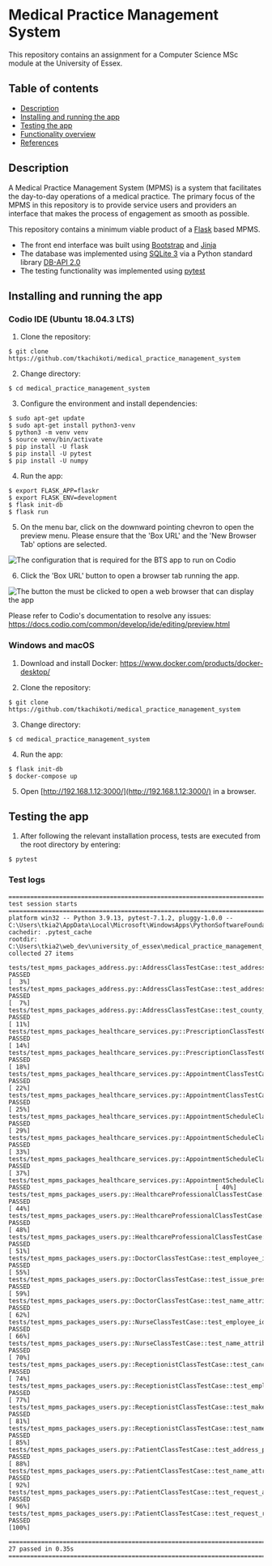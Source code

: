 # Medical Practice Management System

This repository contains an assignment for a Computer Science MSc module at the University of Essex.

## Table of contents

- [Description](#description)
- [Installing and running the app](#installing-and-running-the-app)
- [Testing the app](#testing-the-app)
- [Functionality overview](#functionality-overview)
- [References](#references)

## Description

A Medical Practice Management System (MPMS) is a system that facilitates the day-to-day operations of a medical practice. The primary focus of the MPMS in this repository is to provide service users and providers an interface that makes the process of engagement as smooth as possible.

This repository contains a minimum viable product of a [Flask](https://github.com/pallets/flask) based MPMS.
- The front end interface was built using [Bootstrap](https://github.com/twbs/bootstrap) and [Jinja](https://github.com/pallets/jinja)
- The database was implemented using [SQLite 3](https://github.com/sqlite/sqlite) via a Python standard library [DB-API 2.0](https://docs.python.org/3/library/sqlite3.html)
- The testing functionality was implemented using [pytest](https://github.com/pytest-dev/pytest)

## Installing and running the app

### Codio IDE (Ubuntu 18.04.3 LTS)

1. Clone the repository:

```
$ git clone https://github.com/tkachikoti/medical_practice_management_system
```

2. Change directory:

```
$ cd medical_practice_management_system
```

3. Configure the environment and install dependencies:

```
$ sudo apt-get update
$ sudo apt-get install python3-venv
$ python3 -m venv venv
$ source venv/bin/activate
$ pip install -U flask
$ pip install -U pytest
$ pip install -U numpy
```

4. Run the app:

```
$ export FLASK_APP=flaskr
$ export FLASK_ENV=development
$ flask init-db
$ flask run
```

5. On the menu bar, click on the downward pointing chevron to open the preview menu. Please ensure that the 'Box URL' and the 'New Browser Tab' options are selected.

![The configuration that is required for the BTS app to run on Codio](https://tkachikoti-cloud-object-storage.ams3.digitaloceanspaces.com/images/github/bug-tracking-system/codio_config_1.png)

6. Click the 'Box URL' button to open a browser tab running the app.

![The button the must be clicked to open a web browser that can display the app](https://tkachikoti-cloud-object-storage.ams3.digitaloceanspaces.com/images/github/bug-tracking-system/codio_config_2.png)

Please refer to Codio's documentation to resolve any issues:
https://docs.codio.com/common/develop/ide/editing/preview.html

### Windows and macOS

1. Download and install Docker: https://www.docker.com/products/docker-desktop/

2. Clone the repository:

```
$ git clone https://github.com/tkachikoti/medical_practice_management_system
```

3. Change directory:

```
$ cd medical_practice_management_system
```

4. Run the app:

```
$ flask init-db
$ docker-compose up
```

5. Open [http://192.168.1.12:3000/](http://192.168.1.12:3000/) in a browser.

## Testing the app

1. After following the relevant installation process, tests are executed from the root directory by entering:

```
$ pytest
```

### Test logs

```
========================================================================================= test session starts ==========================================================================================
platform win32 -- Python 3.9.13, pytest-7.1.2, pluggy-1.0.0 -- C:\Users\tkia2\AppData\Local\Microsoft\WindowsApps\PythonSoftwareFoundation.Python.3.9_qbz5n2kfra8p0\python.exe
cachedir: .pytest_cache
rootdir: C:\Users\tkia2\web_dev\university_of_essex\medical_practice_management_system
collected 27 items

tests/test_mpms_packages_address.py::AddressClassTestCase::test_address_line_2_attribute_with_data PASSED                                                                                         [  3%] 
tests/test_mpms_packages_address.py::AddressClassTestCase::test_address_line_2_attribute_without_data PASSED                                                                                      [  7%] 
tests/test_mpms_packages_address.py::AddressClassTestCase::test_county_attribute PASSED                                                                                                           [ 11%] 
tests/test_mpms_packages_healthcare_services.py::PrescriptionClassTestCase::test_address_line_2_attribute_with_data PASSED                                                                        [ 14%] 
tests/test_mpms_packages_healthcare_services.py::PrescriptionClassTestCase::test_prescription_type_attribute_with_data PASSED                                                                     [ 18%] 
tests/test_mpms_packages_healthcare_services.py::AppointmentClassTestCase::test_appointment_id_attribute_with_data PASSED                                                                         [ 22%] 
tests/test_mpms_packages_healthcare_services.py::AppointmentClassTestCase::test_postcode_attribute_with_data PASSED                                                                               [ 25%] 
tests/test_mpms_packages_healthcare_services.py::AppointmentScheduleClassTestCase::test_add_appointment_method_with_data PASSED                                                                   [ 29%]
tests/test_mpms_packages_healthcare_services.py::AppointmentScheduleClassTestCase::test_cancel_appointment_method_with_data PASSED                                                                [ 33%] 
tests/test_mpms_packages_healthcare_services.py::AppointmentScheduleClassTestCase::test_employee_name_attribute_with_data PASSED                                                                  [ 37%] 
tests/test_mpms_packages_healthcare_services.py::AppointmentScheduleClassTestCase::test_find_next_available_appointment_method_with_data PASSED                                                   [ 40%]
tests/test_mpms_packages_users.py::HealthcareProfessionalClassTestCase::test_consultation_method PASSED                                                                                           [ 44%] 
tests/test_mpms_packages_users.py::HealthcareProfessionalClassTestCase::test_employee_id_attribute PASSED                                                                                         [ 48%] 
tests/test_mpms_packages_users.py::HealthcareProfessionalClassTestCase::test_name_attribute PASSED                                                                                                [ 51%] 
tests/test_mpms_packages_users.py::DoctorClassTestCase::test_employee_id_attribute PASSED                                                                                                         [ 55%]
tests/test_mpms_packages_users.py::DoctorClassTestCase::test_issue_prescription_method PASSED                                                                                                     [ 59%] 
tests/test_mpms_packages_users.py::DoctorClassTestCase::test_name_attribute PASSED                                                                                                                [ 62%] 
tests/test_mpms_packages_users.py::NurseClassTestCase::test_employee_id_attribute PASSED                                                                                                          [ 66%] 
tests/test_mpms_packages_users.py::NurseClassTestCase::test_name_attribute PASSED                                                                                                                 [ 70%]
tests/test_mpms_packages_users.py::ReceptionistClassTestCase::test_cancel_appointment_method PASSED                                                                                               [ 74%] 
tests/test_mpms_packages_users.py::ReceptionistClassTestCase::test_employee_id_attribute PASSED                                                                                                   [ 77%] 
tests/test_mpms_packages_users.py::ReceptionistClassTestCase::test_make_appointment_method PASSED                                                                                                 [ 81%] 
tests/test_mpms_packages_users.py::ReceptionistClassTestCase::test_name_attribute PASSED                                                                                                          [ 85%]
tests/test_mpms_packages_users.py::PatientClassTestCase::test_address_postcode_attribute PASSED                                                                                                   [ 88%] 
tests/test_mpms_packages_users.py::PatientClassTestCase::test_name_attribute PASSED                                                                                                               [ 92%] 
tests/test_mpms_packages_users.py::PatientClassTestCase::test_request_appointment_method PASSED                                                                                                   [ 96%] 
tests/test_mpms_packages_users.py::PatientClassTestCase::test_request_repeat_prescription_method PASSED                                                                                           [100%]

========================================================================================== 27 passed in 0.35s ========================================================================================== 
```